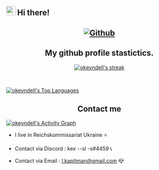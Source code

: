 ## <img src="https://raw.githubusercontent.com/extremecodetv/extremecodetv/master/wave.gif" width="25px"> Hi there! 

<h2 align="center">
  
<p align="center">
  <a href="https://github.com/okeyndell">
   <img alt="Github" src="https://img.shields.io/github/followers/okeyndell?color=7289DA&logo=github&label=Followers&style=for-the-badge&logoWidth=10&labelColor=000'"></a> 
</p>

<h2 align="center">My github profile stastictics.</h2>

  <p align="center">
    <a href="https://github.com/okeyndell">
        <img title="SarnaxLii stats" alt="okeyndell's streak" src="https://github-readme-streak-stats.herokuapp.com/?user=okeyndell&theme=dark&hide_border=true&stroke=f53b3b"/>
    </a>
  
</p><br>
    
  <a href="https://github.com/SubhamRaoniar28/github-readme-stats"><img alt="okeyndell's Top Languages" src="https://github-readme-stats.vercel.app/api/top-langs/?username=okeyndell&langs_count=8&count_private=true&layout=compact&theme=react&hide_border=true&bg_color=0D1117" /></a>
<h2 align="center">Contact me</h2>
  
<p align="center">

<a href="https://github.com/okeyndell"><img alt="okeyndell's Activity Graph" src="https://activity-graph.herokuapp.com/graph?username=okeyndell&bg_color=0D1117&color=eca15b&line=eca15b&point=FFFFFF&hide_border=true" /></a>
  
  
- I live in Reichskommissariat Ukraine ⭐

- Contact via Discord : kex --sl -s#4459 📞

- Contact via Email : l.kapitman@gmail.com 📪

</pre><br>
